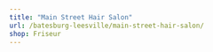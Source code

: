 ```yaml
---
title: "Main Street Hair Salon"
url: /batesburg-leesville/main-street-hair-salon/
shop: Friseur
---
```

